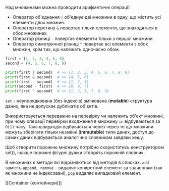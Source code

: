 Над множинами можна проводити арифметичні операції:
- Оператор об'єднання `|` об'єднує дві множини в одну, що містить усі елементи двох множин.
- Оператор перетину `&` повертає тільки елементи, що знаходяться в обох множинах.
- Оператор різниці `-` повертає елементи тільки з першої множини.
- Оператор симетричної різниці `^` повертає всі елементи з обох множин, крім тих, що належать одночасно обом.
```python
first = {1, 2, 3, 4, 5, 6}
second = {4, 5, 6, 7, 8, 9}

print(first | second)  # >> {1, 2, 3, 4, 5, 6, 7, 8, 9}
print(first & second)  # >> {4, 5, 6}
print(first - second)  # >> {1, 2, 3}
print(second - first)  # >> {8, 9, 7}
print(first ^ second)  # >> {1, 2, 3, 7, 8, 9}
```

`set` - неупорядкована (без індексів) змінювана (**mutable**) структура даних, яка не допускає дублікатів об'єктів.

Використовується переважно на перевірку чи належить об'єкт множині, при чому операції перевірки входження в множину `in` відбуваються за `O(1)` часу. Така швидкодія відбувається через через те що множини можуть зберігати тільки незмінні (**immutable**) типи даних, доступ до самих даних відбувається аналогічно словникам завдяки хешу.

Щоб створити порожню множину потрібно скористатись конструктором set(), інакше порожні фігурні дужки створять порожній словник.

В множинах є методи які відрізняються від методів в списках. `add` замість `append`,  `remove` – видаляє конкретний елемент за значенням (так як множини не індексовані), `pop` видаляє випадковий елемент.

[[Container (контейнери)]]